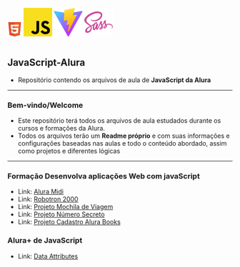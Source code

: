 <div style=" display:flex; flex-direction:row; text-align: center;">

![logo HTML](./HTML5_Badge_32.png "logo JS")
![logo JS](./javascript.svg "logo JS")
![logo Vite](./JS-Reconhecimento-Voz/public/vite.svg "logo Vite")
![logo Vite](./Sass%20Logo%20(Color).svg "logo Sass")

</div>

## JavaScript-Alura

- Repositório contendo os arquivos de aula de __JavaScript da Alura__

---

### Bem-vindo/Welcome

- Este repositório terá todos os arquivos de aula estudados durante os cursos e formações da Alura.
- Todos os arquivos terão um __Readme próprio__ e com suas informações e configurações baseadas nas aulas e todo o conteúdo abordado, assim como projetos e diferentes lógicas

---

### Formação Desenvolva aplicações Web com javaScript

- Link: [Alura Midi](https://github.com/Arthur-KF18/JavaScript-Alura/blob/main/JS-Crie%20p%C3%A1ginas%20din%C3%A2micas/README.md)
- Link: [Robotron 2000](https://github.com/Arthur-KF18/JavaScript-Alura/blob/main/JS-Manipulando-o-DOM/Anota%C3%A7%C3%B5es-2.md)
- Link: [Projeto Mochila de Viagem](https://github.com/Arthur-KF18/JavaScript-Alura/blob/main/JS-Armazenando-dados/anota%C3%A7%C3%B5es3.md)
- Link: [Projeto Número Secreto](https://github.com/Arthur-KF18/JavaScript-Alura/blob/main/JS-Reconhecimento-Voz/Anota%C3%A7%C3%B5es4.md)
- Link: [Projeto Cadastro Alura Books](https://github.com/Arthur-KF18/JavaScript-Alura/blob/main/JS-Tratando-API/Anota%C3%A7%C3%B5es5.md)


### Alura+ de JavaScript

- Link: [Data Attributes]()